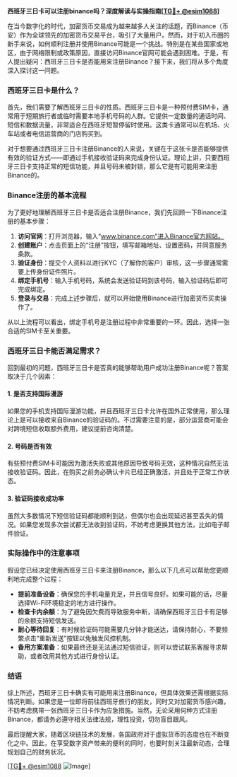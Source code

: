 **西班牙三日卡可以注册binance吗？深度解读与实操指南[[TG💪+ @esim1088](https://t.me/s/esim1088)]**

在当今数字化的时代，加密货币交易成为越来越多人关注的话题，而Binance（币安）作为全球领先的加密货币交易平台，吸引了大量用户。然而，对于初入币圈的新手来说，如何顺利注册并使用Binance可能是一个挑战。特别是在某些国家或地区，由于网络限制或政策原因，直接访问Binance官网可能会遇到困难。于是，有人提出疑问：西班牙三日卡是否能用来注册Binance？接下来，我们将从多个角度深入探讨这一问题。

### 西班牙三日卡是什么？

首先，我们需要了解西班牙三日卡的性质。西班牙三日卡是一种预付费SIM卡，通常用于短期旅行者或临时需要本地手机号码的人群。它提供一定数量的通话时间、短信和数据流量，非常适合在西班牙短暂停留时使用。这类卡通常可以在机场、火车站或者电信运营商的门店购买到。

对于想要通过西班牙三日卡注册Binance的人来说，关键在于这张卡是否能够提供有效的验证方式——即通过手机接收验证码来完成身份认证。理论上讲，只要西班牙三日卡支持正常的短信功能，并且号码未被封锁，那么它是有可能用来注册Binance的。

### Binance注册的基本流程

为了更好地理解西班牙三日卡是否适合注册Binance，我们先回顾一下Binance注册的基本步骤：

1. **访问官网**：打开浏览器，输入“www.binance.com”进入Binance官方网站。
2. **创建账户**：点击页面上的“注册”按钮，填写邮箱地址、设置密码，并同意服务条款。
3. **验证身份**：提交个人资料以进行KYC（了解你的客户）审核，这一步骤通常需要上传身份证件照片。
4. **绑定手机号**：输入手机号码，系统会发送验证码到该号码，输入验证码后即可完成绑定。
5. **登录与交易**：完成上述步骤后，就可以开始使用Binance进行加密货币买卖操作了。

从以上流程可以看出，绑定手机号是注册过程中非常重要的一环。因此，选择一张合适的SIM卡至关重要。

### 西班牙三日卡能否满足需求？

回到最初的问题，西班牙三日卡是否真的能够帮助用户成功注册Binance呢？答案取决于几个因素：

#### 1. 是否支持国际漫游
如果您的手机支持国际漫游功能，并且西班牙三日卡允许在国外正常使用，那么理论上是可以接收来自Binance的验证码的。不过需要注意的是，部分运营商可能会对跨境短信收取额外费用，建议提前咨询清楚。

#### 2. 号码是否有效
有些预付费SIM卡可能因为激活失败或其他原因导致号码无效，这种情况自然无法接收验证码。因此，在购买之前务必确认卡片已经正确激活，并且处于正常工作状态。

#### 3. 验证码接收成功率
虽然大多数情况下短信验证码都能顺利到达，但偶尔也会出现延迟甚至丢失的情况。如果您发现多次尝试都无法收到验证码，不妨考虑更换其他方法，比如电子邮件验证。

### 实际操作中的注意事项

假设您已经决定使用西班牙三日卡来注册Binance，那么以下几点可以帮助您更顺利地完成整个过程：

- **提前准备设备**：确保您的手机电量充足，并且信号良好。如果可能的话，尽量选择Wi-Fi环境稳定的地方进行操作。
- **检查卡内余额**：为了避免因欠费而导致服务中断，请确保西班牙三日卡有足够的余额支持短信发送。
- **耐心等待回复**：有时候验证码可能需要几分钟才能送达，请保持耐心，不要频繁点击“重新发送”按钮以免触发风控机制。
- **备用方案准备**：如果最终还是无法通过短信验证，则可以尝试联系客服寻求帮助，或者改用其他方式进行身份认证。

### 结语

综上所述，西班牙三日卡确实有可能用来注册Binance，但具体效果还需根据实际情况判断。如果您是一位即将前往西班牙旅行的朋友，同时又对加密货币感兴趣，不妨考虑携带一张西班牙三日卡作为应急措施。当然，无论采用何种方式注册Binance，都请务必遵守相关法律法规，理性投资，切勿盲目跟风。

最后提醒大家，随着区块链技术的发展，各国政府对于虚拟货币的态度也在不断变化之中。因此，在享受数字资产带来的便利的同时，也要时刻关注最新动态，合理规划自己的财务状况。

[[TG💪+ @esim1088](https://t.me/s/esim1088) ![Image](https://i.postimg.cc/4NQfJmqS/Snipaste-2025-05-13-00-14-12.png)]